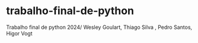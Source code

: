 # trabalho-final-de-python
Trabalho final de python 2024/ Wesley Goulart, Thiago Silva , Pedro Santos, Higor Vogt
